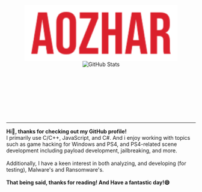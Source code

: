 <p align="center">
  <img src="proflogo.png" alt="Profile Logo" height="150" style="display: inline-block; vertical-align: middle;"/>
  <img src="https://github-readme-stats.vercel.app/api?username=a0zhar&show_icons=true&theme=cobalt#gh-dark-mode-only" height="150" alt="GitHub Stats" style="display: inline-block; vertical-align: middle;"/>
</p>
<hr>

<p align="center">
  <p align="left">
    <b>Hi👋, thanks for checking out my GitHub profile!<br></b>
    I primarily use C/C++, JavaScript, and C#.
    And i enjoy working with topics such as game hacking for Windows and PS4, and PS4-related scene development including payload development, jailbreaking, and more.
    <br><br>
    Additionally, I have a keen interest in both analyzing, and developing (for testing), Malware's and Ransomware's.
    <br><br>
    <b>That being said, thanks for reading! And Have a fantastic day!😄</b>
  </p>
</p>
